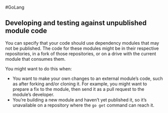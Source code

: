 #GoLang 
## Developing and testing against unpublished module code

You can specify that your code should use dependency modules that may not be published. The code for these modules might be in their respective repositories, in a fork of those repositories, or on a drive with the current module that consumes them.

You might want to do this when:

-   You want to make your own changes to an external module’s code, such as after forking and/or cloning it. For example, you might want to prepare a fix to the module, then send it as a pull request to the module’s developer.
-   You’re building a new module and haven’t yet published it, so it’s unavailable on a repository where the `go get` command can reach it.